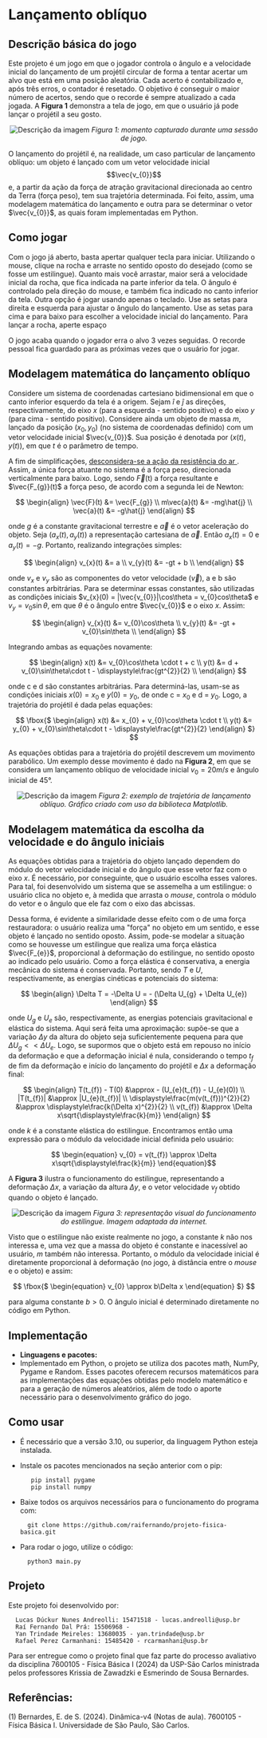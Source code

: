 # Lançamento oblíquo
## Descrição básica do jogo 
Este projeto é um jogo em que o jogador controla o ângulo e a velocidade inicial do lançamento de um projétil circular de forma a tentar acertar um alvo que está em uma posição aleatória. Cada acerto é contabilizado e, após três erros, o contador é resetado. O objetivo é conseguir o maior número de acertos, sendo que o recorde é sempre atualizado a cada jogada. A **Figura 1** demonstra a tela de jogo, em que o usuário já pode lançar o projétil a seu gosto.

  <p align="center">
  <img src="Imagens/in-game.png" alt="Descrição da imagem">
  <em>Figura 1: momento capturado durante uma sessão de jogo.</em>
  <br>
</p>


O lançamento do projétil é, na realidade, um caso particular de lançamento oblíquo: um objeto é lançado com um vetor velocidade inicial $$\vec{v_{0}}$$ e, a partir da ação da força de atração gravitacional direcionada ao centro da Terra (força peso), tem sua trajetória determinada. Foi feito, assim, uma modelagem matemática do lançamento e outra para se determinar o vetor $\vec{v_{0}}$, as quais foram implementadas em Python.

## Como jogar
Com o jogo já aberto, basta apertar qualquer tecla para iniciar. 
Utilizando o mouse, clique na rocha e arraste no sentido oposto do desejado (como se fosse um estilingue). Quanto mais você arrastar, maior será a velocidade inicial da rocha, que fica indicada na parte inferior da tela. O ângulo é controlado pela direção do mouse, e também fica indicado no canto inferior da tela. Outra opção é jogar usando apenas o teclado. Use as setas para direita e esquerda para ajustar o ângulo do lançamento. Use as setas para cima e para baixo para escolher a velocidade inicial do lançamento. Para lançar a rocha, aperte espaço

O jogo acaba quando o jogador erra o alvo 3 vezes seguidas. O recorde pessoal fica guardado para as próximas vezes que o usuário for jogar.

## Modelagem matemática do lançamento oblíquo
Considere um sistema de coordenadas cartesiano bidimensional em que o canto inferior esquerdo da tela é a origem. Sejam $\hat{i}$ e $\hat{j}$ as direções, respectivamente, do eixo $x$ (para a esquerda - sentido positivo) e do eixo $y$ (para cima - sentido positivo). Considere ainda um objeto de massa $m$, lançado da posição $(x_{0}, y_{0})$ (no sistema de coordenadas definido) com um vetor velocidade inicial $\vec{v_{0}}$. Sua posição é denotada por $(x(t), y(t))$, em que $t$ é o parâmetro de tempo.

A fim de simplificações, 	<ins> desconsidera-se a ação da resistência do ar </ins>. Assim, a única força atuante no sistema é a força peso, direcionada verticalmente para baixo. Logo, sendo $\vec{F}$(t) a força resultante e $\vec{F_{g}}(t)$ a força peso, de acordo com a segunda lei de Newton:

$$ \begin{align}
\vec{F}(t) &=  \vec{F_{g}} \\
  m\vec{a}(t) &= -mg\hat{j} \\
  \vec{a}(t) &= -g\hat{j}
 \end{align} $$

 onde $g$ é a constante gravitacional terrestre e $\vec{a}$ é o vetor aceleração do objeto. Seja $(a_{x}(t), a_{y}(t))$ a representação cartesiana de $\vec{a}$. Então $a_{x}(t) = 0$ e $a_{y}(t) = -g$. Portanto, realizando integrações simples:
 
$$ \begin{align}
 v_{x}(t) &= a \\
  v_{y}(t) &= -gt + b \\
 \end{align} $$

 onde $v_{x}$ e $v_{y}$ são as componentes do vetor velocidade ($\vec{v}$), a e b são constantes arbitrárias. Para se determinar essas constantes, são utilizadas as condições iniciais $v_{x}(0) = |\vec{v_{0}}|\cos\theta = v_{0}cos\theta$ e $v_{y} = v_{0}\sin\theta$, em que $\theta$ é o ângulo entre $\vec{v_{0}}$ e o eixo $x$. Assim:

$$ \begin{align}
 v_{x}(t) &= v_{0}\cos\theta \\
  v_{y}(t) &= -gt + v_{0}\sin\theta \\
 \end{align} $$

 Integrando ambas as equações novamente:

 $$ \begin{align}
 x(t) &= v_{0}\cos\theta \cdot t + c \\
  y(t) &= d + v_{0}\sin\theta\cdot t - \displaystyle\frac{gt^{2}}{2} \\
 \end{align} $$

 onde c e d são constantes arbitrárias. Para determiná-las, usam-se as condições iniciais $x(0) = x_{0}$ e $y(0) = y_{0}$, de onde c = $x_{0}$ e d = $y_{0}$. Logo, a trajetória do projétil é dada pelas equações:

 $$ \fbox{$
 \begin{align} 
 x(t) &= x_{0} + v_{0}\cos\theta \cdot t \\
  y(t) &= y_{0} + v_{0}\sin\theta\cdot t - \displaystyle\frac{gt^{2}}{2} 
  \end{align}
  $}
  $$

  As equações obtidas para a trajetória do projétil descrevem um movimento parabólico. Um exemplo desse movimento é dado na **Figura 2**, em que se considera um lançamento oblíquo de velocidade inicial $v_{0} = 20m/s$ e ângulo inicial de 45°.

  <p align="center">
  <img src="Imagens/ProjetilExv2.png" alt="Descrição da imagem">
  <em>Figura 2: exemplo de trajetória de lançamento oblíquo. Gráfico criado com uso da biblioteca Matplotlib.</em>
  <br>
</p>

  ## Modelagem matemática da escolha da velocidade e do ângulo iniciais
 
 As equações obtidas para a trajetória do objeto lançado dependem do módulo do vetor velocidade inicial e do ângulo que esse vetor faz com o eixo $x$. É necessário, por conseguinte, que o usuário escolha esses valores. Para tal, foi desenvolvido um sistema que se assemelha a um estilingue: o usuário clica no objeto e, à medida que arrasta o *mouse*, controla o módulo do vetor e o ângulo que ele faz com o eixo das abcissas.

 Dessa forma, é evidente a similaridade desse efeito com o de uma força restauradora: o usuário realiza uma "força" no objeto em um sentido, e esse objeto é lançado no sentido oposto. Assim, pode-se modelar a situação como se houvesse um estilingue que realiza uma força elástica $\vec{F_{e}}$, proporcional à deformação do estilingue, no sentido oposto ao indicado pelo usuário. Como a força elástica é conservativa, a energia mecânica do sistema é conservada. Portanto, sendo $T$ e $U$, respectivamente, as energias cinéticas e potenciais do sistema:

 $$ \begin{align}
\Delta T = -\Delta U = - (\Delta U_{g} + \Delta U_{e})
 \end{align} $$

 onde $U_{g}$ e $U_{e}$ são, respectivamente, as energias potenciais gravitacional e elástica do sistema. Aqui será feita uma aproximação: supõe-se que a variação $\Delta y$ da altura do objeto seja suficientemente pequena para que $\Delta U_{g} << \Delta U_{e}$. Logo, se supormos que o objeto está em repouso no início da deformação e que a deformação inicial é nula, considerando o tempo $t_{f}$ de fim da deformação e início do lançamento do projétil e $\Delta x$ a deformação final:

$$ \begin{align}
T(t_{f}) - T(0) &\approx - (U_{e}(t_{f}) - U_{e}(0)) \\
|T(t_{f})| &\approx |U_{e}(t_{f})| \\
\displaystyle\frac{m(v(t_{f}))^{2}}{2} &\approx \displaystyle\frac{k(\Delta x)^{2}}{2} \\
v(t_{f}) &\approx \Delta x\sqrt{\displaystyle\frac{k}{m}}
 \end{align} $$

 onde $k$ é a constante elástica do estilingue. Encontramos então uma expressão para o módulo da velocidade inicial definida pelo usuário:
 
$$ \begin{equation}
v_{0} = v(t_{f}) \approx \Delta x\sqrt{\displaystyle\frac{k}{m}}  
\end{equation}$$

A **Figura 3** ilustra o funcionamento do estilingue, representando a deformação $\Delta x$, a variação da altura $\Delta y$, e o vetor velocidade $v_{f}$ obtido quando o objeto é lançado.

  <p align="center">
  <img src="Imagens/estilingue.png" alt="Descrição da imagem">
  <em>Figura 3: representação visual do funcionamento do estilingue. Imagem adaptada da internet.</em>
  <br>
</p>

Visto que o estilingue não existe realmente no jogo, a constante $k$ não nos interessa e, uma vez que a massa do objeto é constante e inacessível ao usuário, $m$ também não interessa. Portanto, o módulo da velocidade inicial é diretamente proporcional à deformação (no jogo, à distância entre o *mouse* e o objeto) e assim:

 $$ \fbox{$
 \begin{equation} 
 v_{0} \approx b\Delta x 
  \end{equation}
  $}
  $$

  para alguma constante $b > 0$. O ângulo inicial é determinado diretamente no código em Python.

  ## Implementação

  - **Linguagens e pacotes:**
  - Implementado em Python, o projeto se utiliza dos pacotes math, NumPy, Pygame e Random. Esses pacotes oferecem recursos matemáticos para as implementações das equações obtidas pelo modelo matemático e para a geração de números aleatórios, além de todo o aporte necessário para o desenvolvimento gráfico do jogo.


## Como usar

- É necessário que a versão 3.10, ou superior, da linguagem Python esteja instalada.
- Instale os pacotes mencionados na seção anterior com o pip:
   ```console
      pip install pygame
      pip install numpy
     ```
- Baixe todos os arquivos necessários para o funcionamento do programa com:
    ```console
      git clone https://github.com/raifernando/projeto-fisica-basica.git
    ```
    
- Para rodar o jogo, utilize o código:
  ```console
    python3 main.py
  ```
## Projeto
Este projeto foi desenvolvido por:
  
      Lucas Dúckur Nunes Andreolli: 15471518 - lucas.andreolli@usp.br
      Raí Fernando Dal Prá: 15506968 -
      Yan Trindade Meireles: 13680035 - yan.trindade@usp.br
      Rafael Perez Carmanhani: 15485420 - rcarmanhani@usp.br
    
  Para ser entregue como o projeto final que faz parte  do processo avaliativo da disciplina 7600105 - Física Básica I (2024) da USP-São Carlos ministrada pelos professores Krissia de Zawadzki e Esmerindo de Sousa Bernardes.

 ## Referências: 
 (1) Bernardes, E. de S. (2024). Dinâmica-v4 (Notas de aula). 7600105 - Física Básica I. Universidade de São Paulo, São Carlos.
 
  


 


